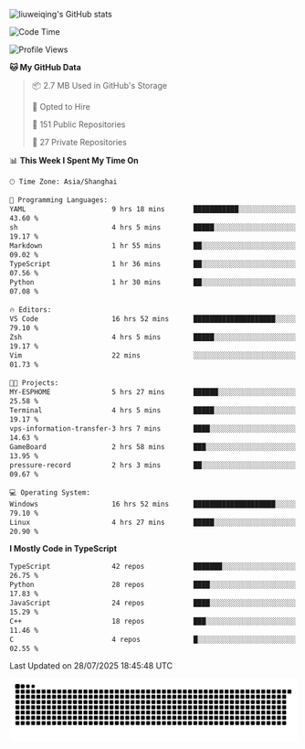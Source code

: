 ![liuweiqing's GitHub stats](https://github-readme-stats.vercel.app/api?username=14790897&show_icons=true&locale=cn&include_all_commits=true&count_private=true)

<!--START_SECTION:waka-->
![Code Time](http://img.shields.io/badge/Code%20Time-2%2C375%20hrs%2021%20mins-blue)

![Profile Views](http://img.shields.io/badge/Profile%20Views-7-blue)

**🐱 My GitHub Data** 

> 📦 2.7 MB Used in GitHub's Storage 
 > 
> 💼 Opted to Hire
 > 
> 📜 151 Public Repositories 
 > 
> 🔑 27 Private Repositories 
 > 
📊 **This Week I Spent My Time On** 

```text
🕑︎ Time Zone: Asia/Shanghai

💬 Programming Languages: 
YAML                     9 hrs 18 mins       ███████████░░░░░░░░░░░░░░   43.60 % 
sh                       4 hrs 5 mins        █████░░░░░░░░░░░░░░░░░░░░   19.17 % 
Markdown                 1 hr 55 mins        ██░░░░░░░░░░░░░░░░░░░░░░░   09.02 % 
TypeScript               1 hr 36 mins        ██░░░░░░░░░░░░░░░░░░░░░░░   07.56 % 
Python                   1 hr 30 mins        ██░░░░░░░░░░░░░░░░░░░░░░░   07.08 % 

🔥 Editors: 
VS Code                  16 hrs 52 mins      ████████████████████░░░░░   79.10 % 
Zsh                      4 hrs 5 mins        █████░░░░░░░░░░░░░░░░░░░░   19.17 % 
Vim                      22 mins             ░░░░░░░░░░░░░░░░░░░░░░░░░   01.73 % 

🐱‍💻 Projects: 
MY-ESPHOME               5 hrs 27 mins       ██████░░░░░░░░░░░░░░░░░░░   25.58 % 
Terminal                 4 hrs 5 mins        █████░░░░░░░░░░░░░░░░░░░░   19.17 % 
vps-information-transfer-3 hrs 7 mins        ████░░░░░░░░░░░░░░░░░░░░░   14.63 % 
GameBoard                2 hrs 58 mins       ███░░░░░░░░░░░░░░░░░░░░░░   13.95 % 
pressure-record          2 hrs 3 mins        ██░░░░░░░░░░░░░░░░░░░░░░░   09.67 % 

💻 Operating System: 
Windows                  16 hrs 52 mins      ████████████████████░░░░░   79.10 % 
Linux                    4 hrs 27 mins       █████░░░░░░░░░░░░░░░░░░░░   20.90 % 
```

**I Mostly Code in TypeScript** 

```text
TypeScript               42 repos            ███████░░░░░░░░░░░░░░░░░░   26.75 % 
Python                   28 repos            ████░░░░░░░░░░░░░░░░░░░░░   17.83 % 
JavaScript               24 repos            ████░░░░░░░░░░░░░░░░░░░░░   15.29 % 
C++                      18 repos            ███░░░░░░░░░░░░░░░░░░░░░░   11.46 % 
C                        4 repos             █░░░░░░░░░░░░░░░░░░░░░░░░   02.55 % 
```




 Last Updated on 28/07/2025 18:45:48 UTC
<!--END_SECTION:waka-->

<picture>
  <source media="(prefers-color-scheme: dark)" srcset="https://raw.githubusercontent.com/14790897/14790897/output/github-contribution-grid-snake-dark.svg" />
  <source media="(prefers-color-scheme: light)" srcset="https://raw.githubusercontent.com/14790897/14790897/output/github-contribution-grid-snake.svg" />
  <img alt="github-snake" src="https://raw.githubusercontent.com/14790897/14790897/output/github-contribution-grid-snake.svg" />
</picture>
